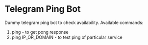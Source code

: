 # Telegram Ping Bot

Dummy telegram ping bot to check availability. Available commands: 

1. ping - to get pong response</li>
2. ping IP_OR_DOMAIN - to test ping of particular service</li>

